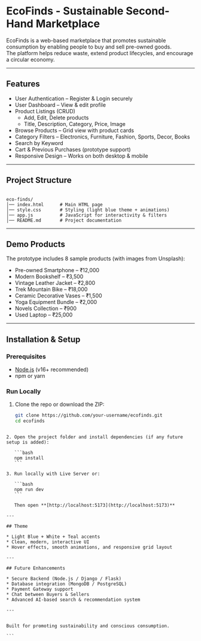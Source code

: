 

# EcoFinds - Sustainable Second-Hand Marketplace

EcoFinds is a web-based marketplace that promotes sustainable consumption by enabling people to buy and sell pre-owned goods.  
The platform helps reduce waste, extend product lifecycles, and encourage a circular economy.

---

## Features
- User Authentication – Register & Login securely
- User Dashboard – View & edit profile
- Product Listings (CRUD)  
  - Add, Edit, Delete products  
  - Title, Description, Category, Price, Image
- Browse Products – Grid view with product cards
- Category Filters – Electronics, Furniture, Fashion, Sports, Decor, Books
- Search by Keyword
- Cart & Previous Purchases (prototype support)
- Responsive Design – Works on both desktop & mobile

---

## Project Structure
```

eco-finds/
│── index.html      # Main HTML page
│── style.css       # Styling (light blue theme + animations)
│── app.js          # JavaScript for interactivity & filters
│── README.md       # Project documentation

````

---

## Demo Products
The prototype includes 8 sample products (with images from Unsplash):
- Pre-owned Smartphone – ₹12,000  
- Modern Bookshelf – ₹3,500  
- Vintage Leather Jacket – ₹2,800  
- Trek Mountain Bike – ₹18,000  
- Ceramic Decorative Vases – ₹1,500  
- Yoga Equipment Bundle – ₹2,000  
- Novels Collection – ₹900  
- Used Laptop – ₹25,000  

---

## Installation & Setup

### Prerequisites
- [Node.js](https://nodejs.org/) (v16+ recommended)
- npm or yarn

### Run Locally
1. Clone the repo or download the ZIP:
   ```bash
   git clone https://github.com/your-username/ecofinds.git
   cd ecofinds
````

2. Open the project folder and install dependencies (if any future setup is added):

   ```bash
   npm install
   ```

3. Run locally with Live Server or:

   ```bash
   npm run dev
   ```

   Then open **[http://localhost:5173](http://localhost:5173)**

---

## Theme

* Light Blue + White + Teal accents
* Clean, modern, interactive UI
* Hover effects, smooth animations, and responsive grid layout

---

## Future Enhancements

* Secure Backend (Node.js / Django / Flask)
* Database integration (MongoDB / PostgreSQL)
* Payment Gateway support
* Chat between Buyers & Sellers
* Advanced AI-based search & recommendation system

---


Built for promoting sustainability and conscious consumption.

```

